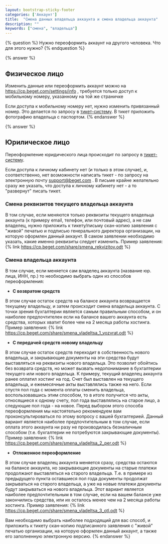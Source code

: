 ```yaml
---
layout: bootstrap-sticky-footer
categories: ['Аккаунт']
title:  "Смена данных владельца аккаунта и смена владельца аккаунта"
description: ""
keywords: ["смена", "владельца"]
---
```

{% question %} 
Нужно переоформить аккаунт на другого человека. Что для этого нужно?
{% endquestion %} 

{% answer %}
## Физическое лицо

Изменить данные или переоформить аккаунт можно на https://cp.beget.com/settings/info , требуется только доступ к мобильному номеру, указанному на той же страничке

Если доступа к мобильному номеру нет, нужно изменить привязанный номер. Это делается по запросу в [тикет-систему](https://cp.beget.com/support). В тикет приложить фотографию владельца с паспортом.
{% endanswer %}

{% answer %}
## Юрилическое лицо

Переоформление юридического лица происходит по запросу в [тикет-систему](https://cp.beget.com/support).

Если доступа к личному кабинету нет (и только в этом случае), и, соответственно, нет возможности написать тикет - по запросу на электронную почту support@beget.com . 
В письме крайне желательно сразу же указать, что доступа к личному кабинету нет - а то "развернут" писать тикет.

### Смена реквизитов текущего владельца аккаунта

В том случае, если меняются только реквизиты текущего владельца аккаунта (к примеру email, телефон, или почтовый адрес), а не сам владелец, нужно приложить к тикету/письму скан-копию заявления с "живой" печатью и подписью генерального директора организации, на которую оформлен данный аккаунт. 
В самом заявлении необходимо указать, какие именно реквизиты следует изменить. Пример заявления: {% link https://cp.beget.com/share/smena_rekvizitov.odt %} 

### Смена владельца аккаунта

В том случае, если меняется сам владелец аккаунта (название юр. лица, ИНН, пр.) то необходимо выбрать один из способов переоформления: 

- **С возвратом средств**

В этом случае остаток средств на балансе аккаунта возвращается текущему владельцу, и затем происходит смена владельца аккаунта. 
С точки зрения бухгалтерии является самым правильным способом, и он наиболее предпочтителен если на балансе вашего аккаунта есть средства, хоторых хватит более чем на 2 месяца работы хостинга. 
Пример заявления: {% link https://cp.beget.com/share/smena_vladeltsa_1_vozvrat.odt  %} 

- **С передачей средств новому владельцу**

В этом случае остаток средств переходит в собственность нового владельца, и закрывающие документы на эти средства будут выставляться на реквизиты нового владельца. 
Это позволит обойтись без возврата средств, но может вызвать недопонимание в бухгалтерии текущего или нового владельца. 
К примеру, текущий владелец аккаунта ранее оплатил хостинг на год. Счет был выставлен на текущего владельца, и ежемесячные акты выставлялись также на него. 
Если спустя пол года с момента оплаты сменить владельца, воспользовавшись этим способом, то в итоге получится что акты, относящиеся к одному счету, пол года выставлялись на старое лицо, а следующие пол года - на новое. Перед выбором этого способа переоформления мы настоятельно рекомендуем вам проконсультироваться по этому вопросу с вашей бухгалтерией. Данный вариант является наиболее предпочтительным в том случае, если оплата этого аккаунта ни разу не производилась безналичным способом (т.е. бухгалтерии не потребуются закрывающие документы). 
Пример заявления: {% link https://cp.beget.com/share/smena_vladeltsa_2_per.odt  %} 

- **Отложенное переоформление**

В этом случае владелец аккаунта меняется сразу, средства остаются на балансе аккаунта, но закрывающие документы на старые платежи продолжают выставляться на старого владельца. 
Т.е. в примере из предыдущего пункта оставшиеся пол года документы продолжат закрываться на старого владельца, а уже на новые платежи документы будут закрываться на нового владельца. 
Этот вариант является наиболее предпочтительным в том случае, если на вашем балансе уже закончились средства, или их осталось менее чем на 2 месяца работы хостинга. 
Пример заявления: {% link https://cp.beget.com/share/smena_vladeltsa_3_otl.odt %} 

Вам необходимо выбрать наиболее подходящий для вас способ, и приложить к тикету скан-копию подписанного заявления с "живой" печатью организации, на которую оформлен данный аккаунт, а также его заполненную электронную версию.
{% endanswer %}
